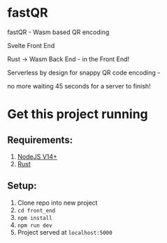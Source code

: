 # fastQR
fastQR - Wasm based QR encoding

Svelte Front End

Rust -> Wasm Back End - in the Front End!

Serverless by design for snappy QR code encoding -

no more waiting 45 seconds for a server to finish!

# Get this project running
## Requirements:
1. [NodeJS V14+](https://nodejs.org/en/download/)
2. [Rust](https://www.rust-lang.org/tools/install)
## Setup:
1. Clone repo into new project
2. `cd front_end`
3. `npm install`
4. `npm run dev`
5. Project served at `localhost:5000`
